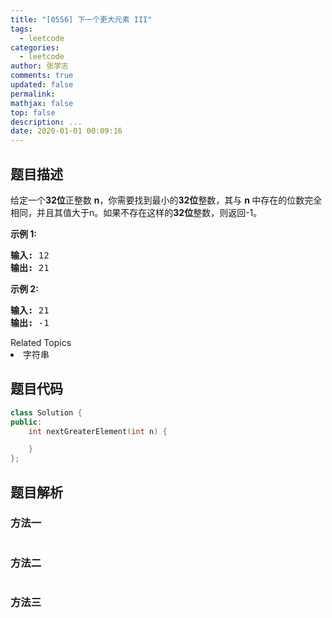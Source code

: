 ```yaml
---
title: "[0556] 下一个更大元素 III"
tags:
  - leetcode
categories:
  - leetcode
author: 张学志
comments: true
updated: false
permalink:
mathjax: false
top: false
description: ...
date: 2020-01-01 00:09:16
---
```


## 题目描述

<p>给定一个<strong>32位</strong>正整数&nbsp;<strong>n</strong>，你需要找到最小的<strong>32位</strong>整数，其与&nbsp;<strong>n&nbsp;</strong>中存在的位数完全相同，并且其值大于n。如果不存在这样的<strong>32位</strong>整数，则返回-1。</p>

<p><strong>示例 1:</strong></p>

<pre>
<strong>输入:</strong> 12
<strong>输出:</strong> 21
</pre>

<p><strong>示例 2:</strong></p>

<pre>
<strong>输入:</strong> 21
<strong>输出:</strong> -1
</pre>
<div><div>Related Topics</div><div><li>字符串</li></div></div>

## 题目代码

```cpp
class Solution {
public:
    int nextGreaterElement(int n) {

    }
};
```

## 题目解析

### 方法一

```cpp

```

### 方法二

```cpp

```

### 方法三

```cpp

```

